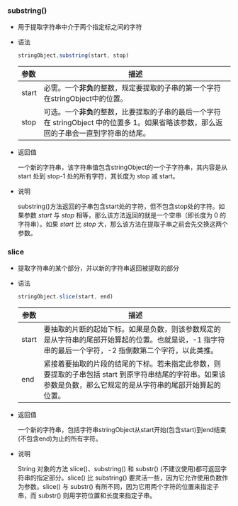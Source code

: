 ### substring()

- 用于提取字符串中介于两个指定标之间的字符

- 语法

  ```javascript
  stringObject,substring(start, stop)
  ```

  | 参数    | 描述                                       |
  | :---- | ---------------------------------------- |
  | start | 必需。一个**非负**的整数，规定要提取的子串的第一个字符在stringObject中的位置。 |
  | stop  | 可选。一个**非负**的整数，比要提取的子串的最后一个字符在 stringObject 中的位置多 1。如果省略该参数，那么返回的子串会一直到字符串的结尾。 |

- 返回值

  一个新的字符串，该字符串值包含stringObject的一个子字符串，其内容是从 start 处到 stop-1 处的所有字符，其长度为 stop 减 start。

- 说明

  substring()方法返回的子串包含start处的字符，但不包含stop处的字符。如果参数 *start* 与 *stop* 相等，那么该方法返回的就是一个空串（即长度为 0 的字符串）。如果 *start* 比 *stop* 大，那么该方法在提取子串之前会先交换这两个参数。

### slice

- 提取字符串的某个部分，并以新的字符串返回被提取的部分

- 语法

  ```javascript
  stringObject.slice(start, end)
  ```

  | 参数    | 描述                                       |
  | ----- | ---------------------------------------- |
  | start | 要抽取的片断的起始下标。如果是负数，则该参数规定的是从字符串的尾部开始算起的位置。也就是说，-1 指字符串的最后一个字符，-2 指倒数第二个字符，以此类推。 |
  | end   | 紧接着要抽取的片段的结尾的下标。若未指定此参数，则要提取的子串包括 start 到原字符串结尾的字符串。如果该参数是负数，那么它规定的是从字符串的尾部开始算起的位置。 |

- 返回值

  一个新的字符串，包括字符串stringObject从start开始(包含start)到end结束(不包含end)为止的所有字符。

- 说明

  String 对象的方法 slice()、substring() 和 substr() (不建议使用)都可返回字符串的指定部分。slice() 比 substring() 要灵活一些，因为它允许使用负数作为参数。slice() 与 substr() 有所不同，因为它用两个字符的位置来指定子串，而 substr() 则用字符位置和长度来指定子串。